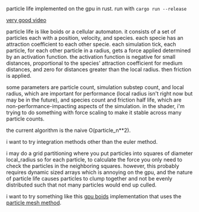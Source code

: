 particle life implemented on the gpu in rust.
run with ```cargo run --release```

[very good video](https://www.youtube.com/watch?v=p4YirERTVF0)

particle life is like boids or a cellular automaton. it consists of a set of particles each with a position, velocity, and species. each specie has an attraction coefficient to each other specie. each simulation tick, each particle, for each other particle in a radius, gets a force applied determined by an activation function. the activation function is negative for small distances, proportional to the species' attraction coefficient for medium distances, and zero for distances greater than the local radius. then friction is applied.

some parameters are particle count, simulation substep count, and local radius, which are important for performance (local radius isn't right now but may be in the future), and species count and friction half life, which are non-performance-impacting aspects of the simulation. in the shader, i'm trying to do something with force scaling to make it stable across many particle counts.

the current algorithm is the naive O(particle_n**2).

i want to try integration methods other than the euler method.

i may do a grid partitioning where you put particles into squares of diameter local_radius so for each particle, to calculate the force you only need to check the particles in the neighboring squares. however, this probably requires dynamic sized arrays which is annoying on the gpu, and the nature of particle life causes particles to clump together and not be evenly distributed such that not many particles would end up culled.

i want to try something like this [gpu boids](https://observablehq.com/@rreusser/gpgpu-boids) implementation that uses the [particle mesh method](https://en.wikipedia.org/wiki/Particle_mesh).
